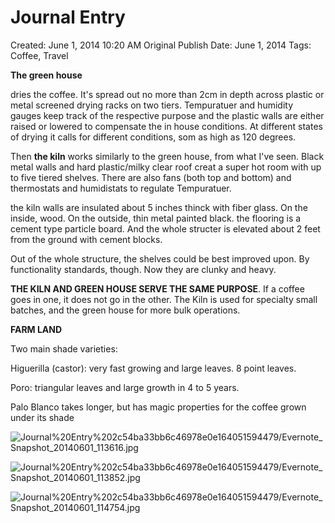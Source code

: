 # Journal Entry

Created: June 1, 2014 10:20 AM
Original Publish Date: June 1, 2014
Tags: Coffee, Travel

**The green house**

dries the coffee. It's spread out no more than 2cm in depth across plastic or metal screened drying racks on two tiers. Tempuratuer and humidity gauges keep track of the respective purpose and the plastic walls are either raised or lowered to compensate the in house conditions. At different states of drying it calls for different conditions, som as high as 120 degrees.

Then **the kiln** works similarly to the green house, from what I've seen. Black metal walls and hard plastic/milky clear roof creat a super hot room with up to five tiered shelves. There are also fans (both top and bottom) and thermostats and humidistats to regulate Tempuratuer.

the kiln walls are insulated about 5 inches thinck with fiber glass. On the inside, wood. On the outside, thin metal painted black. the flooring is a cement type particle board. And the whole structer is elevated about 2 feet from the ground with cement blocks.

Out of the whole structure, the shelves could be best improved upon. By functionality standards, though. Now they are clunky and heavy.

**THE KILN AND GREEN HOUSE SERVE THE SAME PURPOSE**. If a coffee goes in one, it does not go in the other. The Kiln is used for specialty small batches, and the green house for more bulk operations.

**FARM LAND**

Two main shade varieties:

Higuerilla (castor): very fast growing and large leaves. 8 point leaves.

Poro: triangular leaves and large growth in 4 to 5 years.

Palo Blanco takes longer, but has magic properties for the coffee grown under its shade

![Journal%20Entry%202c54ba33bb6c46978e0e164051594479/Evernote_Snapshot_20140601_113616.jpg](Evernote_Snapshot_20140601_113616.jpg)

![Journal%20Entry%202c54ba33bb6c46978e0e164051594479/Evernote_Snapshot_20140601_113852.jpg](Evernote_Snapshot_20140601_113852.jpg)

![Journal%20Entry%202c54ba33bb6c46978e0e164051594479/Evernote_Snapshot_20140601_114754.jpg](Evernote_Snapshot_20140601_114754.jpg)